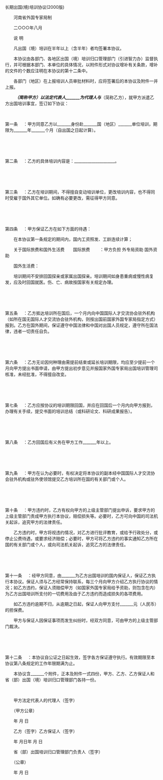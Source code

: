 



长期出国(境)培训协议(2000版)



 

　　河南省外国专家局制

　　二○○○年八月　　

　　说 明

　　凡出国（境）培训在半年以上（含半年）者均签署本协议。

　　本协议由各部门、各地区出国（境）培训归口管理部门（引进智力办）监督执行，并可根据本部门、本单位的具体情况，以附件形式对协议增补有关条款，增补的文件的个数应注明在本协议的第十二条中。

　　各部门（地区）在上报培训人员审批材料时，应将签署后的本协议及附件一并上报。

　　 _______（简称甲方）以法定代表人_______为代理人与_______（简称乙方），就甲方派遣乙方出国培训事宜，签订如下协议：

　　

第一条
　：甲方同意乙方以_______身份赴_______国（地区）_______单位培训，期限为_______年_______个月（自出国之日起计算）。

　　

　　

第二条
　：乙方的具体培训内容是：_____________________。

　　

　　

第三条
　：乙方在培训期间，不得擅自变动培训单位，更改培训内容，也不得同时受雇于国外其它单位。如确有必要更改，需征得甲方同意。

　　

　　

第四条
　：甲方保证乙方在如下方面的待遇：

　　在本协议第一条规定的期间内，国内工资照发、工龄连续计算；

　　关于国际旅费和国外生活费　　国际旅费　　 ：甲方负担 外专局资助 国外资助

　　国外生活费：

　　培训期间不安排回国探亲或家属出国探亲。培训期间如身患重病或慢性病复发，应及时回国就医。伤、亡、病故按国家有关规定办理。

　　

　　

第五条
　：乙方抵达培训所在国后，一个月内向中国国际人才交流协会驻外机构（如所在国无国际人才交流协会驻外机构，则按出国前国家外国专家局指定方式）报到。乙方在国外期间，保证遵守中国法律和中国对出国人员规定，遵守所在国法律，违者一切责任自负。

　　

　　

第六条
　：乙方无论因何种理由需提前结束或延长培训期限，均应至少提前一个月向甲方提出书面申请，由甲方提出初步意见并报国家外国专家局出国培训管理司核准，未经批准，不得擅自改变。

　　

　　

第七条
　：乙方应按协议的培训期限回国，并应在回国后一个月内向甲方报到，办理有关手续，提交书面的培训总结（或科研论文、科研成果报告）。

　　

　　

第八条
　：乙方回国后有义务在甲方工作_______年以上。

　　

　　

第九条
　：甲方在认为必要时，有权决定将本协议的副本经中国国际人才交流协会驻外机构或驻外使领馆提交乙方培训所在国的有关部门或个人。

　　

　　

第十条
　：甲方违约时，乙方有权向甲方的上级主管部门提出申诉，要求甲方的上级主管部门责成甲方执行本协议，赔偿损失等。必要时，乙方可向中国的司法机关起诉，追究甲方的法律责任。

　　乙方违约时，甲方将视违约情况，对乙方进行批评教育，或给予行政处分，或停止公费待遇，或要求经济赔偿；必要时，甲方可将乙方违约的事实通知乙方所在国的有关部门或个人，或向司法机关起诉，追究乙方的法律责任。

　　

　　

第十一条
　：经甲方同意，由_______为乙方出国培训的国内保证人，保证乙方执行本协议。保证人须与乙方经常保持联系，每三个月向甲方介绍乙方执行协议的情况；如乙方违约，保证人须赔偿甲方（如国家外国专家局给予资助，则包含在内）为乙方出国培训所支付的一切费用及由于乙方违约而造成损失的各项费用。

　　如乙方违约逾期不归，从逾期之日起，保证人向甲方支付_______元（人民币）的担保费。

　　甲方与保证人因保证事项而发生纠纷时，经双方同意，可由甲方的上级主管部门裁决。

　　

　　

第十二条
　：本协议自公证之日起生效，签字各方保证遵守执行。有效期限至本协议第八条规定的工作年限期满为止。

　　本协议含_______个附件，正本及附件一式四份，甲方、乙方、乙方保证人和省（部）出国（境）培训归口管理部门各持一份。　　

　　

　　甲方法定代表人的代理人（签字）

　　（甲方公章）

　　年 月 日　　

　　乙方（签字）乙方保证人（签字）

　　年 月日年 月 日

　　省（部）出国培训归口管理部门负责人（签字）

　　（公章）

　　年 月 日